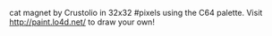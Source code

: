 cat magnet by Crustolio in 32x32 #pixels using the C64 palette. Visit http://paint.lo4d.net/ to draw your own! 